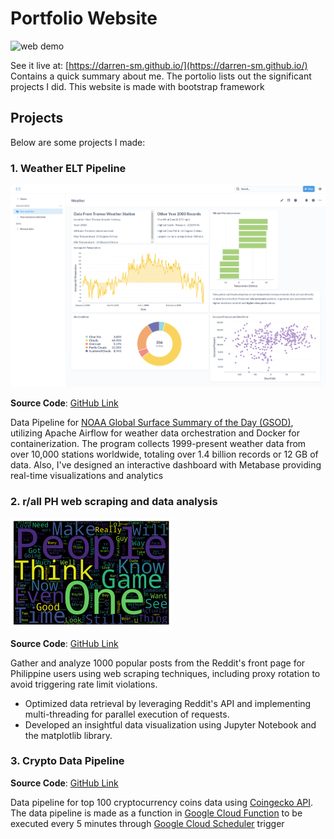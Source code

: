 # Portfolio Website
![web demo](assets/demo.gif)

See it live at: [https://darren-sm.github.io/](https://darren-sm.github.io/)
Contains a quick summary about me. The portolio lists out the significant projects I did. This website is made with bootstrap framework
## Projects
Below are some projects I made:
### 1. Weather ELT Pipeline
<img src="assets/1.png" />

**Source Code**: [GitHub Link](https://github.com/darren-sm/Weather-Data-Pipeline)

Data Pipeline for [NOAA Global Surface Summary of the Day (GSOD)](https://www.ncei.noaa.gov/access/metadata/landing-page/bin/iso?id=gov.noaa.ncdc:C00516), utilizing Apache Airflow for weather data orchestration and Docker for containerization. The program collects 1999-present weather data from over 10,000 stations worldwide, totaling over 1.4 billion records or 12 GB of data. Also, I've designed an interactive dashboard with Metabase  providing real-time visualizations and analytics

### 2. r/all PH web scraping and data analysis
<img src="https://raw.githubusercontent.com/darren-sm/Reddit-PH-Frontpage/main/docs/wordcloud.png" alt="r/Art" style="zoom:50%;" />

**Source Code**: [GitHub Link](https://github.com/darren-sm/Reddit-PH-Frontpage)

Gather and analyze 1000 popular posts from the Reddit's front page for Philippine users using web scraping techniques, including proxy rotation to avoid triggering rate limit violations.

- Optimized data retrieval by leveraging Reddit's API and implementing multi-threading for parallel execution of requests.
- Developed an insightful data visualization using Jupyter Notebook and the matplotlib library.

### 3. Crypto Data Pipeline
**Source Code**: [GitHub Link](https://github.com/darren-sm/crypto-data-pipeline)

Data pipeline for top 100 cryptocurrency coins data using [Coingecko API](https://www.coingecko.com/en/api/documentation). The data pipeline is made as a function in [Google Cloud Function](https://cloud.google.com/functions) to be executed every 5 minutes through [Google Cloud Scheduler](https://cloud.google.com/scheduler) trigger
